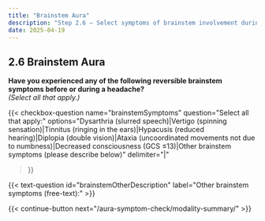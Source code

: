 ```yaml
---
title: "Brainstem Aura"
description: "Step 2.6 – Select symptoms of brainstem involvement during aura."
date: 2025-04-19
---
```


## 2.6 Brainstem Aura

**Have you experienced any of the following reversible brainstem symptoms before or during a headache?**  
_(Select all that apply.)_

{{< checkbox-question
  name="brainstemSymptoms"
  question="Select all that apply:"
  options="Dysarthria (slurred speech)|Vertigo (spinning sensation)|Tinnitus (ringing in the ears)|Hypacusis (reduced hearing)|Diplopia (double vision)|Ataxia (uncoordinated movements not due to numbness)|Decreased consciousness (GCS ≤13)|Other brainstem symptoms (please describe below)"
  delimiter="|"
>}}


{{< text-question id="brainstemOtherDescription" label="Other brainstem symptoms (free-text):" >}}

{{< continue-button next="/aura-symptom-check/modality-summary/" >}}

<script src="/js/brainstemAuraStep.js"></script>
